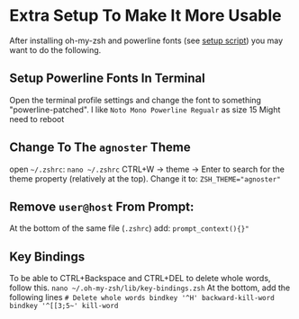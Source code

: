 # Extra Setup To Make It More Usable

After installing oh-my-zsh and powerline fonts (see [setup script](https://github.com/gur111/utils/blob/master/dotfiles/setup_zsh.sh)) you may want to do the following.

## Setup Powerline Fonts In Terminal
Open the terminal profile settings and change the font to something "powerline-patched". I like `Noto Mono Powerline Regualr` as size 15
Might need to reboot


## Change To The `agnoster` Theme
open `~/.zshrc`:
`nano ~/.zshrc`
CTRL+W -> theme -> Enter to search for the theme property (relatively at the top). Change it to:
`ZSH_THEME="agnoster"`

## Remove `user@host` From Prompt:
At the bottom of the same file (`.zshrc`) add:
`prompt_context(){}"`


## Key Bindings
To be able to CTRL+Backspace and CTRL+DEL to delete whole words, follow this.
`nano ~/.oh-my-zsh/lib/key-bindings.zsh`
At the bottom, add the following lines
`# Delete whole words
bindkey '^H' backward-kill-word
bindkey '^[[3;5~' kill-word
`
